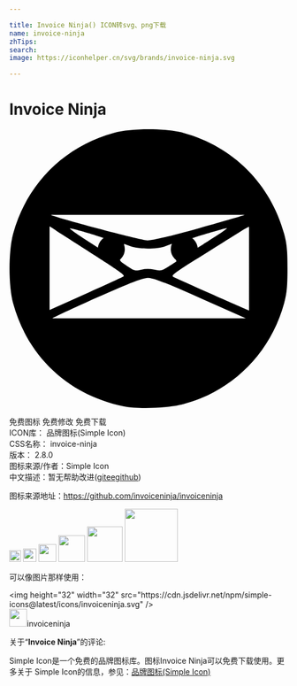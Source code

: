 ```yaml
---

title: Invoice Ninja() ICON转svg、png下载
name: invoice-ninja
zhTips: 
search: 
image: https://iconhelper.cn/svg/brands/invoice-ninja.svg

---
```


# Invoice Ninja  <small style="font-size: 60%;font-weight: 100"></small>

<div id="svg" class="svg-wrap">
<svg role="img" xmlns="http://www.w3.org/2000/svg" viewBox="0 0 24 24"><title>Invoice Ninja icon</title><path d="M16.247 10.326a1.164 1.164 0 11-2.328 0 1.164 1.164 0 012.328 0zm-6.288 0a1.164 1.164 0 11-2.329 0 1.164 1.164 0 012.329 0zm-.14 13.52c-4.712-.98-8.227-4.257-9.482-8.842-.421-1.537-.421-4.49 0-6.027C1.506 4.709 4.73 1.485 8.997.316c1.538-.421 4.49-.421 6.028 0 4.267 1.169 7.492 4.393 8.66 8.66.24.874.294 1.43.294 3.014 0 1.584-.054 2.14-.293 3.014-1.17 4.271-4.439 7.536-8.661 8.65-1.391.367-3.916.46-5.206.192zm6.64-9.315c-3.047-1.348-4.054-1.737-4.5-1.737-.446 0-1.433.38-4.38 1.684-2.091.926-3.828 1.76-3.86 1.79h16.663zm-9.873-.361c1.621-.729 3.06-1.387 3.196-1.464.258-.145.337-.09-5.285-3.682-.56-.358-1.023-.698-1.025-.65V15.564a790.1 790.1 0 003.114-1.394zm14.078-2.194V8.417c0-.11-1.676.993-3.496 2.12-3 1.854-3.281 2.06-3.004 2.185 1.345.611 6.42 2.862 6.5 2.872zm-8.169.11c.545.125.643.104 1.226-.263.349-.22.655-.419.681-.442.026-.024-.05-.181-.167-.35-.118-.168-.215-.5-.215-.739V9.86l-.569.21c-.726.267-2.28.27-3 .005l-.556-.205.013.452c.007.26-.088.563-.225.715-.232.256-.22.276.45.726.64.432.725.455 1.23.327a2.349 2.349 0 011.132-.002zm-4.23-2.65c-.105-.113-2.97-.954-3.033-.891-.03.03.504.414 1.186.854l1.24.8.34-.344c.186-.188.307-.377.268-.42zm9.76-.373c.473-.306.8-.555.728-.555-.155 0-2.877.804-3.027.894-.057.034.033.229.2.433l.304.37.47-.293c.257-.162.854-.544 1.326-.85zm-1.636-.555c2.11-.59 3.867-1.102 3.904-1.139H3.59c.187.187 7.779 2.195 8.323 2.202.41.005 2.014-.376 4.476-1.063z"/></svg>
</div>
<detail full-name='invoice-ninja'></detail>

<div class="detail-page">
<p>
<span><span class="badge-success badge">免费图标</span> <span class="badge-success badge">免费修改</span>  <span class="badge-success badge">免费下载</span> </span>
<br/>
<span>
ICON库：
<span class="badge-secondary badge">品牌图标(Simple Icon)</span> 
</span>
<br/>
<span>
CSS名称：
<span class="badge-secondary badge">invoice-ninja</span> 
</span>

<br/>
<span>
版本：
<span class="badge-secondary badge">2.8.0</span> 
</span>
<br/>
<span>图标来源/作者：<span class="badge-light badge">Simple Icon</span></span> 
<br/>
<span class="zh-detail">中文描述：暂无<span class="help-link"><span>帮助改进</span>(<a href="https://gitee.com/liuwave/icon-helper/edit/master/json/brands/invoice-ninja.json" target="_blank" rel="noopener noreferrer">gitee</a><a href="https://github.com/liuwave/icon-helper/edit/master/json/brands/invoice-ninja.json" target="_blank" rel="noopener noreferrer">github</a></span>)</span><br/>
</p>
</div><div class="description description alert alert-light"><p>图标来源地址：<a href="https://github.com/invoiceninja/invoiceninja" target="_blank" rel="noopener noreferrer">https://github.com/invoiceninja/invoiceninja</a></p></div>
<div class="alert alert-dark">
<img height="21" width="21" src="https://cdn.jsdelivr.net/npm/simple-icons@latest/icons/invoiceninja.svg" />
<img height="24" width="24" src="https://cdn.jsdelivr.net/npm/simple-icons@latest/icons/invoiceninja.svg" />
<img height="32" width="32" src="https://cdn.jsdelivr.net/npm/simple-icons@latest/icons/invoiceninja.svg" />
<img height="48" width="48" src="https://cdn.jsdelivr.net/npm/simple-icons@latest/icons/invoiceninja.svg" />
<img height="64" width="64" src="https://cdn.jsdelivr.net/npm/simple-icons@latest/icons/invoiceninja.svg" />
<img height="96" width="96" src="https://cdn.jsdelivr.net/npm/simple-icons@latest/icons/invoiceninja.svg" />

</div>
<div>
  <p>可以像图片那样使用：    
  </p>
  <div class="alert alert-primary" style="font-size: 14px">
    &lt;img height="32" width="32" src="https://cdn.jsdelivr.net/npm/simple-icons@latest/icons/invoiceninja.svg" /&gt;
    <copy-btn content='<img height="32" width="32" src="https://cdn.jsdelivr.net/npm/simple-icons@latest/icons/invoiceninja.svg" />'></copy-btn>
  </div>
  <div class="alert alert-secondary">
    <img height="32" width="32" src="https://cdn.jsdelivr.net/npm/simple-icons@latest/icons/invoiceninja.svg" />invoiceninja
    <copy-btn content="invoiceninja" btn-title="复制图标名称"></copy-btn>
  </div>
</div>
<div class="icon-detail__container">
<p>关于“<b>Invoice Ninja</b>”的评论:</p>
</div>
<Vssue title="关于“Invoice Ninja”的评论" />
<div><p>Simple Icon是一个免费的品牌图标库。图标Invoice Ninja可以免费下载使用。更多关于  Simple Icon的信息，参见：<a target="_blank" href="https://iconhelper.cn/brands.html">品牌图标(Simple Icon)</a>
</p></div>
